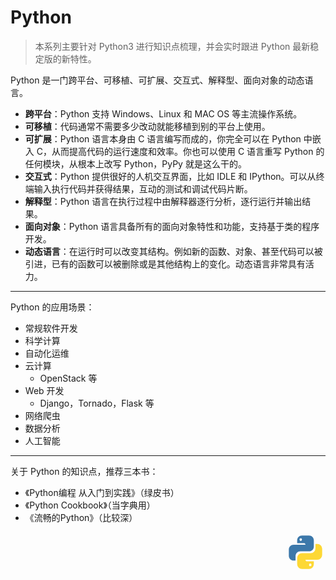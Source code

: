 # Python

> 本系列主要针对 Python3 进行知识点梳理，并会实时跟进 Python 最新稳定版的新特性。

Python 是一门跨平台、可移植、可扩展、交互式、解释型、面向对象的动态语言。

* **跨平台**：Python 支持 Windows、Linux 和 MAC OS 等主流操作系统。
* **可移植**：代码通常不需要多少改动就能移植到别的平台上使用。
* **可扩展**：Python 语言本身由 C 语言编写而成的，你完全可以在 Python 中嵌入 C，从而提高代码的运行速度和效率。你也可以使用 C 语言重写 Python 的任何模块，从根本上改写 Python，PyPy 就是这么干的。
* **交互式**：Python 提供很好的人机交互界面，比如 IDLE 和 IPython。可以从终端输入执行代码并获得结果，互动的测试和调试代码片断。
* **解释型**：Python 语言在执行过程中由解释器逐行分析，逐行运行并输出结果。
* **面向对象**：Python 语言具备所有的面向对象特性和功能，支持基于类的程序开发。
* **动态语言**：在运行时可以改变其结构。例如新的函数、对象、甚至代码可以被引进，已有的函数可以被删除或是其他结构上的变化。动态语言非常具有活力。

<hr>

Python 的应用场景：

* 常规软件开发
* 科学计算
* 自动化运维
* 云计算
  * OpenStack 等
* Web 开发
  * Django，Tornado，Flask 等
* 网络爬虫
* 数据分析
* 人工智能

<hr>

关于 Python 的知识点，推荐三本书： 

* 《Python编程 从入门到实践》（绿皮书）
* 《Python Cookbook》（当字典用）
* 《流畅的Python》（比较深）

<div style="text-align: right">
  <svg t="1609909378134" class="icon" viewBox="0 0 1024 1024" version="1.1" xmlns="http://www.w3.org/2000/svg" p-id="2255" width="64" height="64"><path d="M420.693333 85.333333C353.28 85.333333 298.666667 139.946667 298.666667 207.36v71.68h183.04c16.64 0 30.293333 24.32 30.293333 40.96H207.36C139.946667 320 85.333333 374.613333 85.333333 442.026667v161.322666c0 67.413333 54.613333 122.026667 122.026667 122.026667h50.346667v-114.346667c0-67.413333 54.186667-122.026667 121.6-122.026666h224c67.413333 0 122.026667-54.229333 122.026666-121.642667V207.36C725.333333 139.946667 670.72 85.333333 603.306667 85.333333z m-30.72 68.693334c17.066667 0 30.72 5.12 30.72 30.293333s-13.653333 38.016-30.72 38.016c-16.64 0-30.293333-12.8-30.293333-37.973333s13.653333-30.336 30.293333-30.336z" fill="#3C78AA" p-id="2256"></path><path d="M766.250667 298.666667v114.346666a121.6 121.6 0 0 1-121.6 121.984H420.693333A121.6 121.6 0 0 0 298.666667 656.597333v160a122.026667 122.026667 0 0 0 122.026666 122.026667h182.613334A122.026667 122.026667 0 0 0 725.333333 816.64v-71.68h-183.082666c-16.64 0-30.250667-24.32-30.250667-40.96h304.64A122.026667 122.026667 0 0 0 938.666667 581.973333v-161.28a122.026667 122.026667 0 0 0-122.026667-122.026666zM354.986667 491.221333l-0.170667 0.170667c0.512-0.085333 1.066667-0.042667 1.621333-0.170667z m279.04 310.442667c16.64 0 30.293333 12.8 30.293333 37.973333a30.293333 30.293333 0 0 1-30.293333 30.293334c-17.066667 0-30.72-5.12-30.72-30.293334s13.653333-37.973333 30.72-37.973333z" fill="#FDD835" p-id="2257"></path></svg>
</div>
